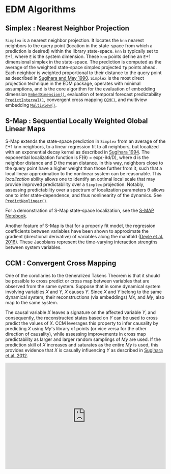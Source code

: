 # EDM Algorithms 

## Simplex : Nearest Neighbor Projection

`Simplex` is a nearest neighbor projection. It locates the `knn` 
nearest neighbors to the query point (location in the state-space from
which a prediction is desired) within the library state-space. `knn` is
typically set to `E`+1, where `E` is the system dimension.  These `knn`
points define an `E`+1 dimensional simplex in the state-space.  The
prediction is computed as the average of the weighted state-space simplex
projected `Tp` points ahead.  Each neighbor is weighted
proportional to their distance to the query point as described in
[Sugihara and May 1990](https://www.nature.com/articles/344734a0).
`Simplex` is the most direct projection technique in the
EDM package, operates with minimal assumptions, and is the core algorithm
for the evaluation of embedding dimension
[`EmbedDimension()`](../edm_functions/#embeddimension), evaluation of
temporal forecast predictability
[`PredictInterval()`](../edm_functions/#predictinterval), 
convergent cross mapping [`CCM()`](../edm_functions/#ccm),
and multiview embedding [`Multiview()`](../edm_functions/#multiview).


## S-Map : Sequential Locally Weighted Global Linear Maps

S-Map extends the state-space prediction in `Simplex` from an
average of the `E`+1 knn neighbors, to a linear regression fit to all
neighbors, but localized with an exponential decay kernel as described
in [Sugihara 1994](https://royalsocietypublishing.org/doi/abs/10.1098/rsta.1994.0106). The exponential localization function is F(θ) = exp(-θd/D), where d
is the neighbor distance and D the mean distance.
In this way, neighbors close to the query point have a higher weight
than those further from it, such that a local linear approximation to
the nonlinear system can be reasonable. This _localization_ ability allows
one to identify an optimal local scale that may provide improved
predictability over a `Simplex` projection. Notably, assessing predictability
over a spectrum of localization parameters θ allows one to infer
state-dependence, and thus nonlinearity of the dynamics. See 
[`PredictNonlinear()`](../edm_functions/#predictnonlinear).

For a demonstration of S-Map state-space localization, see the
[S-MAP Notebook](./SMap_Demo.ipynb).

Another feature of S-Map is that for a properly fit model, the regression
coefficients between variables have been shown to approximate
the gradient (directional derivative) of variables along the manifold
([Deyle et al. 2016](https://royalsocietypublishing.org/doi/full/10.1098/rspb.2015.2258)). These Jacobians represent the time-varying interaction strengths
between system variables. 

## CCM : Convergent Cross Mapping

One of the corollaries to the Generalized Takens Theorem is that it
should be possible to cross predict or cross map between variables that
are observed from the same system. Suppose that in some dynamical system
involving variables _X_ and _Y_, _X_ causes _Y_. 
Since _X_ and _Y_ belong to the same dynamical system, their reconstructions
(via embeddings) _Mx_, and _My_, also map to the same system.

The causal variable _X_ leaves a signature on the affected variable _Y_,
and consequently, the reconstructed states based on _Y_ can be used to
cross predict the values of _X_. CCM leverages this property to infer
causality by predicting _X_ using _My_'s library of points (or vice versa
for the other direction of causality), while assessing improvements in
cross map predictability as larger and larger random samplings of _My_
are used. If the prediction skill of _X_ increases and saturates as the
entire _My_ is used, this provides evidence that _X_ is casually
influencing _Y_ as described in
[Sugihara et al. 2012](https://science.sciencemag.org/content/338/6106/496).

<iframe width="100%" height="335" src="https://www.youtube.com/embed/NrFdIz-D2yM" 
frameborder="0" allow="autoplay; gyroscope; picture-in-picture" allowfullscreen></iframe>  
